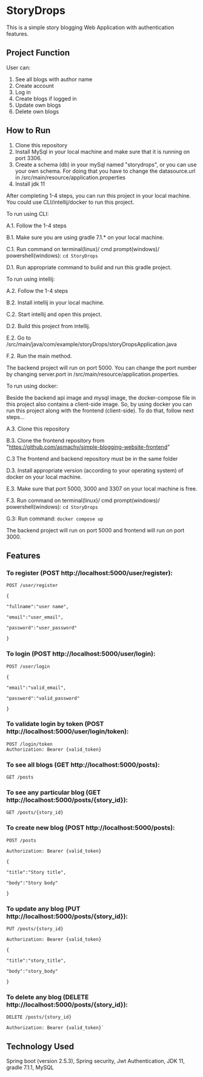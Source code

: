 # StoryDrops

This is a simple story blogging Web Application with authentication features.

## Project Function

User can:
1. See all blogs with author name
2. Create account
3. Log in
4. Create blogs if logged in
5. Update own blogs
6. Delete own blogs

## How to Run

1. Clone this repository
2. Install MySql in your local machine and make sure that it is running on port 3306.
3. Create a schema (db) in your mySql named "storydrops", or you can use your own schema. For doing that you have to change the datasource.url in /src/main/resource/application.properties
4. Install jdk 11

After completing 1-4 steps, you can run this project in your local machine. You could use CLI/intellij/docker to run this project.


To run using CLI:

A.1. Follow the 1-4 steps

B.1. Make sure you are using gradle 7.1.* on your local machine.

C.1. Run command on terminal(linux)/ cmd prompt(windows)/ powershell(windows): `cd StoryDrops`

D.1. Run appropriate command to build and run this gradle project.


To run using intellij:  

A.2. Follow the 1-4 steps

B.2. Install intellij in your local machine.

C.2. Start intellij and open this project.

D.2. Build this project from intellij.

E.2. Go to /src/main/java/com/example/storyDrops/storyDropsApplication.java

F.2. Run the main method.

The backend project will run on port 5000. You can change the port number by changing server.port in /src/main/resource/application.properties.


To run using docker:

Beside the backend api image and mysql image, the docker-compose file in this project also contains a client-side image. So, by using docker you can run this project along with the frontend (client-side). To do that, follow next steps...

A.3. Clone this repository

B.3. Clone the frontend repository from "https://github.com/asmachy/simple-blogging-website-frontend"

C.3 The frontend and backend repository must be in the same folder

D.3. Install appropriate version (according to your operating system) of docker on your local machine.

E.3. Make sure that port 5000, 3000 and 3307 on your local machine is free. 

F.3. Run command on terminal(linux)/ cmd prompt(windows)/ powershell(windows): `cd StoryDrops`

G.3: Run command: `docker compose up`

The backend project will run on port 5000 and frontend will run on port 3000.

## Features
### To register (POST http://localhost:5000/user/register):

    POST /user/register 

    {

    "fullname":"user name", 

    "email":"user_email", 

    "password":"user_password"

    }

### To login (POST http://localhost:5000/user/login):

    POST /user/login

    {

    "email":"valid_email",

    "password":"valid_password"

    }

### To validate login by token (POST http://localhost:5000/user/login/token):

    POST /login/token
    Authorization: Bearer {valid_token}

### To see all blogs (GET http://localhost:5000/posts):

    GET /posts

### To see any particular blog (GET http://localhost:5000/posts/{story_id}):

    GET /posts/{story_id}

### To create new blog (POST http://localhost:5000/posts):

    POST /posts

    Authorization: Bearer {valid_token}

    {

    "title":"Story title", 

    "body":"Story body"

    }

### To update any blog (PUT http://localhost:5000/posts/{story_id}):

    PUT /posts/{story_id}

    Authorization: Bearer {valid_token}

    {

    "title":"story_title",

    "body":"story_body"

    }

### To delete any blog (DELETE http://localhost:5000/posts/{story_id}):

    DELETE /posts/{story_id}

    Authorization: Bearer {valid_token}`

## Technology Used
Spring boot (version 2.5.3), Spring security, Jwt Authentication, JDK 11, gradle 7.1.1, MySQL